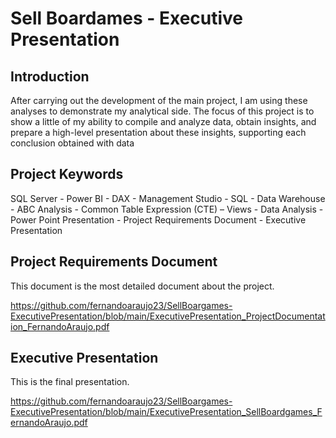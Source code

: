 # Sell Boardames - Executive Presentation

## Introduction
After carrying out the development of the main project, I am using these analyses
to demonstrate my analytical side. The focus of this project is to show a little of my ability
to compile and analyze data, obtain insights, and prepare a high-level presentation about
these insights, supporting each conclusion obtained with data

## Project Keywords
SQL Server - Power BI - DAX - Management Studio - SQL - Data Warehouse - ABC
Analysis - Common Table Expression (CTE) – Views - Data Analysis - Power Point
Presentation - Project Requirements Document - Executive Presentation

## Project Requirements Document
This document is the most detailed document about the project. 

https://github.com/fernandoaraujo23/SellBoargames-ExecutivePresentation/blob/main/ExecutivePresentation_ProjectDocumentation_FernandoAraujo.pdf

## Executive Presentation
This is the final presentation.

https://github.com/fernandoaraujo23/SellBoargames-ExecutivePresentation/blob/main/ExecutivePresentation_SellBoardgames_FernandoAraujo.pdf
